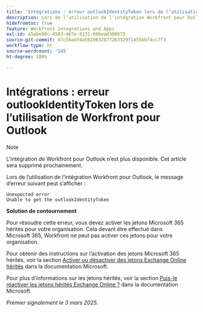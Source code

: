 ```yaml
---
title: 'Intégrations : erreur outlookIdentityToken lors de l’utilisation de Workfront pour Outlook'
description: Lors de l’utilisation de l’intégration Workfront pour Outlook, une erreur peut s’afficher.
hidefromtoc: true
feature: Workfront Integrations and Apps
exl-id: a5abe90c-4583-467e-8131-60bead300673
source-git-commit: 87c56abf4a5020632877263329f1455bbf4cc7f3
workflow-type: ht
source-wordcount: '145'
ht-degree: 100%

---
```


# Intégrations : erreur outlookIdentityToken lors de l’utilisation de Workfront pour Outlook

>[!NOTE]
>
>L’intégration de Workfront pour Outlook n’est plus disponible. Cet article sera supprimé prochainement.

Lors de l’utilisation de l’intégration Workfront pour Outlook, le message d’erreur suivant peut s’afficher :

```
Unexpected error
Unable to get the outlookIdentityToken
```

**Solution de contournement**


Pour résoudre cette erreur, vous devez activer les jetons Microsoft 365 hérités pour votre organisation. Cela devant être effectué dans Microsoft 365, Workfront ne peut pas activer ces jetons pour votre organisation.

Pour obtenir des instructions sur l’activation des jetons Microsoft 365 hérités, voir la section [Activer ou désactiver des jetons Exchange Online hérités](https://learn.microsoft.com/fr-fr/office/dev/add-ins/outlook/turn-exchange-tokens-on-off) dans la documentation Microsoft.

Pour plus d&#39;informations sur les jetons hérités, voir la section [Puis-je réactiver les jetons hérités Exchange Online ?](https://learn.microsoft.com/fr-fr/office/dev/add-ins/outlook/faq-nested-app-auth-outlook-legacy-tokens#can-i-turn-exchange-online-legacy-tokens-back-on) dans la documentation Microsoft.


_Premier signalement le 3 mars 2025._
